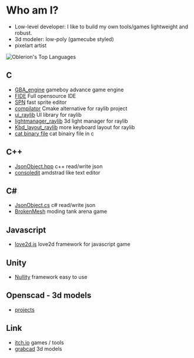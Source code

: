 # Who am I?
- Low-level developer: I like to build my own tools/games lightweight and robust.
- 3d modeler: low-poly (gamecube styled)
- pixelart artist

![Oblerion's Top Languages](https://github-readme-stats.vercel.app/api/top-langs/?username=Oblerion&theme=merko&show_icons=true&hide_border=true&layout=compact)

## C
- [GBA_engine](https://oblerion.itch.io/gba-engine) gameboy advance game engine
- [FIDE](https://github.com/oblerion/FIDE) Full opensource IDE<br>
- [SPN](https://oblerion.itch.io/spnt) fast sprite editor<br>
- [compilator](https://github.com/oblerion/compilator) Cmake alternative for raylib project
- [ui_raylib](https://github.com/oblerion/ui_raylib) UI library for raylib
- [lightmanager_raylib](https://github.com/oblerion/lightmanager_raylib) 3d light manager for raylib 
- [Kbd_layout_raylib](https://github.com/oblerion/Kbd_layout_raylib) more keyboard layout for raylib
- [cat binary file](https://gist.github.com/oblerion/55a0673941243bcab6e9d82312bf8bde) cat binairy file in c 

## C++
- [JsonObject.hpp](https://github.com/oblerion/JsonObject.hpp) c++ read/write json<br>
- [consoledit](https://oblerion.itch.io/consoledit) amdstrad like text editor

## C#
- [JsonObject.cs](https://github.com/oblerion/JsonObject.cs) c# read/write json
- [BrokenMesh](https://oblerion.itch.io/broken-mesh) moding tank arena game

## Javascript 
- [love2d.js](https://github.com/oblerion/love2d.js) love2d framework for javascript game

## Unity
- [Nullity](https://github.com/oblerion/Nullity) framework easy to use

## Openscad - 3d models
- [projects](https://github.com/oblerion/openscad_projects)

## Link
- [itch.io](https://oblerion.itch.io/) games / tools
- [grabcad](https://grabcad.com/oblerion.neka-1) 3d models
